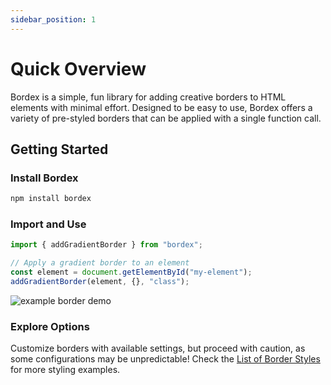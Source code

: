 ```yaml
---
sidebar_position: 1
---
```


# Quick Overview

Bordex is a simple, fun library for adding creative borders to HTML elements with minimal effort. Designed to be easy to use, Bordex offers a variety of pre-styled borders that can be applied with a single function call.

## Getting Started

### Install Bordex

```bash
npm install bordex
```

### Import and Use

```js
import { addGradientBorder } from "bordex";

// Apply a gradient border to an element
const element = document.getElementById("my-element");
addGradientBorder(element, {}, "class");
```

![example border demo](/border-style-images/gradient-border-demo.jpg)

### Explore Options
Customize borders with available settings, but proceed with caution, as some configurations may be unpredictable! Check the [List of Border Styles](/docs/category/border---styles) for more styling examples.